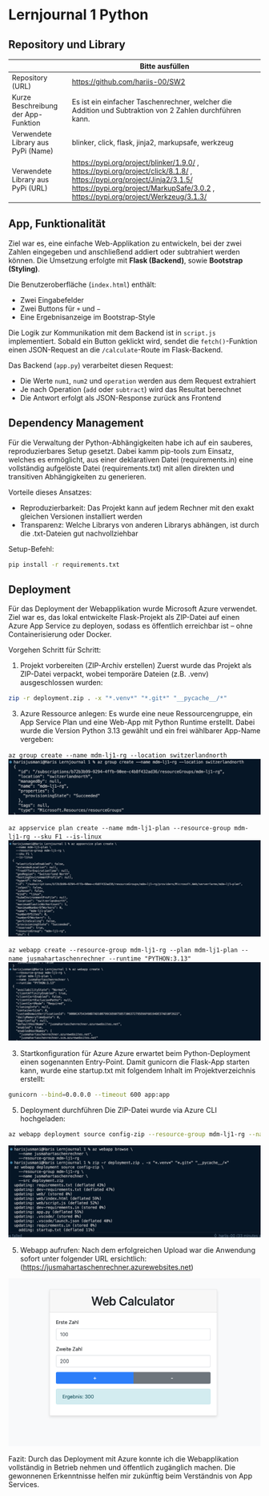 ﻿# Lernjournal 1 Python

## Repository und Library

| | Bitte ausfüllen |
| -------- | ------- |
| Repository (URL)  | https://github.com/hariis-00/SW2 |
| Kurze Beschreibung der App-Funktion | Es ist ein einfacher Taschenrechner, welcher die Addition und Subtraktion von 2 Zahlen durchführen kann.|
| Verwendete Library aus PyPi (Name) |blinker, click, flask, jinja2, markupsafe, werkzeug|
| Verwendete Library aus PyPi (URL) | https://pypi.org/project/blinker/1.9.0/ , https://pypi.org/project/click/8.1.8/ ,  https://pypi.org/project/Jinja2/3.1.5/ https://pypi.org/project/MarkupSafe/3.0.2 , https://pypi.org/project/Werkzeug/3.1.3/  |

## App, Funktionalität

Ziel war es, eine einfache Web-Applikation zu entwickeln, bei der zwei Zahlen eingegeben und anschließend addiert oder subtrahiert werden können. Die Umsetzung erfolgte mit **Flask (Backend)**, sowie **Bootstrap (Styling)**.

Die Benutzeroberfläche (`index.html`) enthält:
- Zwei Eingabefelder
- Zwei Buttons für `+` und `−`
- Eine Ergebnisanzeige im Bootstrap-Style

Die Logik zur Kommunikation mit dem Backend ist in `script.js` implementiert. Sobald ein Button geklickt wird, sendet die `fetch()`-Funktion einen JSON-Request an die `/calculate`-Route im Flask-Backend.

Das Backend (`app.py`) verarbeitet diesen Request:
- Die Werte `num1`, `num2` und `operation` werden aus dem Request extrahiert
- Je nach Operation (`add` oder `subtract`) wird das Resultat berechnet
- Die Antwort erfolgt als JSON-Response zurück ans Frontend

## Dependency Management

Für die Verwaltung der Python-Abhängigkeiten habe ich auf ein sauberes, reproduzierbares Setup gesetzt. Dabei kamm pip-tools zum Einsatz, welches es ermöglicht, aus einer deklarativen Datei (requirements.in) eine vollständig aufgelöste Datei (requirements.txt) mit allen direkten und transitiven Abhängigkeiten zu generieren.

Vorteile dieses Ansatzes:
- Reproduzierbarkeit: Das Projekt kann auf jedem Rechner mit den exakt gleichen Versionen installiert werden
- Transparenz: Welche Librarys von anderen Librarys abhängen, ist durch die .txt-Dateien gut nachvollziehbar

Setup-Befehl:
```bash
pip install -r requirements.txt
```

## Deployment

Für das Deployment der Webapplikation wurde Microsoft Azure verwendet. Ziel war es, das lokal entwickelte Flask-Projekt als ZIP-Datei auf einen Azure App Service zu deployen, sodass es öffentlich erreichbar ist – ohne Containerisierung oder Docker.

Vorgehen Schritt für Schritt:

1. Projekt vorbereiten (ZIP-Archiv erstellen)
Zuerst wurde das Projekt als ZIP-Datei verpackt, wobei temporäre Dateien (z.B. .venv) ausgeschlossen wurden:
```bash
zip -r deployment.zip . -x "*.venv*" "*.git*" "__pycache__/*"
```

3. Azure Ressource anlegen:
Es wurde eine neue Ressourcengruppe, ein App Service Plan und eine Web-App mit Python Runtime erstellt. Dabei wurde die Version Python 3.13 gewählt und ein frei wählbarer App-Name vergeben:

`az group create --name mdm-lj1-rg --location switzerlandnorth`
<img src="images/lj1_jusmahar_azure_ressourcengruppe.png" alt="Ressourcengruppe" style="max-width: 100%; height: auto;">

`az appservice plan create --name mdm-lj1-plan --resource-group mdm-lj1-rg --sku F1 --is-linux`
<img src="images/lj1_jusmahar_azure_appservice.png" alt="App Service" style="max-width: 100%; height: auto;">

`az webapp create --resource-group mdm-lj1-rg --plan mdm-lj1-plan --name jusmahartaschenrechner --runtime "PYTHON:3.13"`
<img src="images/lj1_jusmahar_azure_webapp.png" alt="Web App" style="max-width: 100%; height: auto;">

3. Startkonfiguration für Azure
Azure erwartet beim Python-Deployment einen sogenannten Entry-Point. Damit gunicorn die Flask-App starten kann, wurde eine startup.txt mit folgendem Inhalt im Projektverzeichnis erstellt:
```bash
gunicorn --bind=0.0.0.0 --timeout 600 app:app
```

5. Deployment durchführen
Die ZIP-Datei wurde via Azure CLI hochgeladen:

```bash
az webapp deployment source config-zip --resource-group mdm-lj1-rg --name jusmahartaschenrechner --src deployment.zip
```
<img src="images/lj1_jusmahar_azure_deployment.png" alt="Web App" style="max-width: 100%; height: auto;">

5. Webapp aufrufen:
Nach dem erfolgreichen Upload war die Anwendung sofort unter folgender URL ersichtlich:
(https://jusmahartaschenrechner.azurewebsites.net)

<img src="images/lj1_jusmahar_azure_applikation.png" alt="Web App" style="max-width: 100%; height: auto;">

Fazit:
Durch das Deployment mit Azure konnte ich die Webapplikation vollständig in Betrieb nehmen und öffentlich zugänglich machen. Die gewonnenen Erkenntnisse helfen mir zukünftig beim Verständnis von App Services. 
